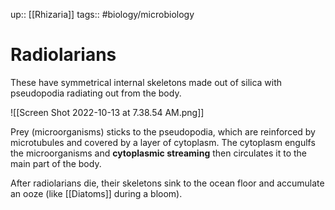 up:: [[Rhizaria]]
tags:: #biology/microbiology  

# Radiolarians

These have symmetrical internal skeletons made out of silica with pseudopodia radiating out from the body. 

![[Screen Shot 2022-10-13 at 7.38.54 AM.png]]

Prey (microorganisms) sticks to the pseudopodia, which are reinforced by microtubules and covered by a layer of cytoplasm. The cytoplasm engulfs the microorganisms and **cytoplasmic streaming** then circulates it to the main part of the body.

After radiolarians die, their skeletons sink to the ocean floor and accumulate an ooze (like [[Diatoms]] during a bloom).